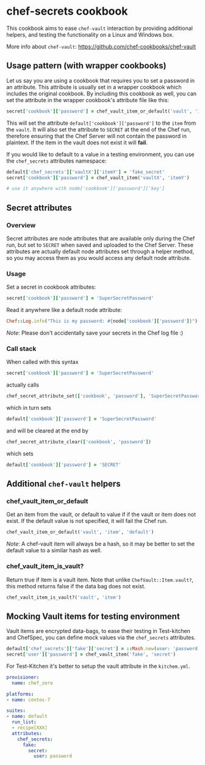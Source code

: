 # chef-secrets cookbook

This cookbook aims to ease `chef-vault` interaction by providing additional helpers, and testing the functionality on a Linux and Windows box.

More info about `chef-vault`: https://github.com/chef-cookbooks/chef-vault

## Usage pattern (with wrapper cookbooks)

Let us say you are using a cookbook that requires you to set a password in an attribute. This attribute is usually set in a wrapper cookbook which includes the original cookbook. By including this cookbook as well, you can set the attribute in the wrapper cookbook's attribute file like this:

```ruby
secret['cookbook']['password'] = chef_vault_item_or_default('vault', 'item')
```

This will set the attribute `default['cookbook']['password']` to the `item` from the `vault`. It will also set the attribute to `SECRET` at the end of the Chef run, therefore ensuring that the Chef Server will not contain the password in plaintext. If the item in the vault does not exist it will **fail**.

If you would like to default to a value in a testing environment, you can use the `chef_secrets` attributes namespace:

```ruby
default['chef_secrets']['vaultX']['itemY'] = 'fake_secret'
secret['cookbook']['password'] = chef_vault_item('vaultX', 'itemY')

# use it anywhere with node['cookbook']['password']['key']
```

## Secret attributes

### Overview

Secret attributes are node attributes that are available only during the Chef run, but set to `SECRET` when saved and uploaded to the Chef Server. These attributes are actually default node attributes set through a helper method, so you may access them as you would access any default node attribute.

### Usage
Set a secret in cookbook attributes:

```ruby
secret['cookbook']['password'] = 'SuperSecretPassword'
```

Read it anywhere like a default node attribute:

```ruby
Chef::Log.info("This is my password: #{node['cookbook']['password']}")
```
_Note_: Please don't accidentally save your secrets in the Chef log file :)

### Call stack
When called with this syntax

```ruby
secret['cookbook']['password'] = 'SuperSecretPassword'
```

actually calls

```ruby
chef_secret_attribute_set(['cookbook', 'password'], 'SuperSecretPassword')
```

which in turn sets

```ruby
default['cookbook']['password'] = 'SuperSecretPassword'
```

and will be cleared at the end by

```ruby
chef_secret_attribute_clear(['cookbook', 'password'])
```

which sets

```ruby
default['cookbook']['password'] = 'SECRET'
```

## Additional `chef-vault` helpers

### chef_vault_item_or_default
Get an item from the vault, or default to value if if the vault or item does not exist. If the default value is not specified, it will fail the Chef run.

```ruby
chef_vault_item_or_default('vault', 'item', 'default') 
```

_Note_: A chef-vault item will always be a hash, so it may be better to set the default value to a similar hash as well.

### chef_vault_item_is_vault?
Return true if item is a vault item. Note that unlike `ChefVault::Item.vault?`, this method returns false if the data bag does not exist.

```ruby
chef_vault_item_is_vault?('vault', 'item')
```

## Mocking Vault items for testing environment

Vault items are encrypted data-bags, to ease their testing in Test-kitchen and ChefSpec, you can define mock values via the `chef_secrets` attributes.

```ruby
default['chef_secrets']['fake']['secret'] = ::Mash.new(user: 'password')
secret['user']['password'] = chef_vault_item('fake', 'secret')
```

For Test-Kitchen it's better to setup the vault attribute in the `kitchem.yml`.

```yaml
provisioner:
  name: chef_zero

platforms:
- name: centos-7

suites:
- name: default
  run_list:
  - recipe[XXX]
  attributes:
    chef_secrets:
      fake:
        secret:
          user: password
```
